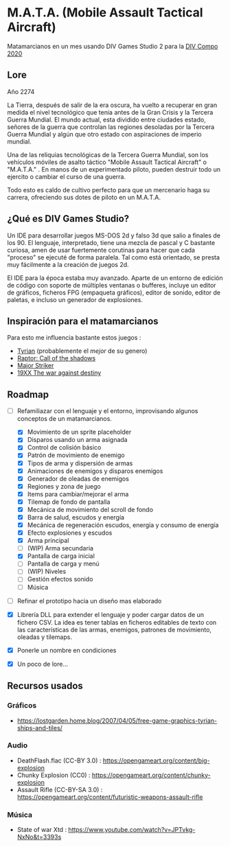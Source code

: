 M.A.T.A. (Mobile Assault Tactical Aircraft)
==========================================

Matamarcianos en un mes usando DIV Games Studio 2 para la [DIV Compo 2020](https://divcompo.now.sh/)

## Lore

Año 2274

La Tierra, después de salir de la era oscura, ha vuelto a recuperar en gran
medida el nivel tecnológico que tenia antes de la Gran Crisis y la Tercera
Guerra Mundial. El mundo actual, esta dividido entre ciudades estado, señores de
la guerra que controlan las regiones desoladas por la Tercera Guerra Mundial y
algún que otro estado con aspiraciones de imperio mundial.

Una de las reliquias tecnológicas de la Tercera Guerra Mundial, son los
vehículos móviles de asalto táctico "Mobile Assault Tactical Aircraft" o
"M.A.T.A." . En manos de un experimentado piloto, pueden destruir todo un
ejercito o cambiar el curso de una guerra.

Todo esto es caldo de cultivo perfecto para que un mercenario haga su carrera,
ofreciendo sus dotes de piloto en un M.A.T.A.



## ¿Qué es DIV Games Studio?

Un IDE para desarrollar juegos MS-DOS 2d y falso 3d que salio a finales de los 90.
El lenguaje, interpretado, tiene una mezcla de pascal y C bastante curiosa, amen de usar
fuertemente corutinas para hacer que cada "proceso" se ejecuté de forma paralela.
Tal como está orientado, se presta muy fácilmente a la creación de juegos 2d.

El IDE para la época estaba muy avanzado. Aparte de un entorno de edición de
código con soporte de múltiples ventanas o bufferes, incluye un editor de
gráficos, ficheros FPG (empaqueta gráficos), editor de sonido, editor de
paletas, e incluso un generador de explosiones.

## Inspiración para el matamarcianos

Para esto me influencia bastante estos juegos :

* [Tyrian](http://shorturl.at/mqS79) (probablemente el *mejor* de su genero)
* [Raptor: Call of the shadows](https://es.wikipedia.org/wiki/Raptor:_Call_of_the_Shadows<Paste>)
* [Major Striker](https://es.wikipedia.org/wiki/William_Stryker)
* [19XX The war against destiny](https://en.wikipedia.org/wiki/19XX:_The_War_Against_Destiny)

## Roadmap

- [ ] Refamiliazar con el lenguaje y el entorno, improvisando algunos conceptos
    de un matamarcianos.
    - [x] Movimiento de un sprite placeholder
    - [x] Disparos usando un arma asignada
    - [x] Control de colisión básico
    - [x] Patrón de movimiento de enemigo
    - [x] Tipos de arma y dispersión de armas
    - [x] Animaciones de enemigos y disparos enemigos
    - [x] Generador de oleadas de enemigos
    - [x] Regiones y zona de juego
    - [x] Items para cambiar/mejorar el arma
    - [x] Tilemap de fondo de pantalla
    - [x] Mecánica de movimiento del scroll de fondo
    - [x] Barra de salud, escudos y energía
    - [x] Mecánica de regeneración escudos, energía y consumo de energía
    - [x] Efecto explosiones y escudos
    - [x] Arma principal
    - [ ] (WIP) Arma secundaria
    - [x] Pantalla de carga inicial
    - [ ] Pantalla de carga y menú
    - [ ] (WIP) Niveles
    - [ ] Gestión efectos sonido
    - [ ] Música
- [ ] Refinar el prototipo hacia un diseño mas elaborado
- [x] Librería DLL para extender el lenguaje y poder cargar datos de un fichero
    CSV. La idea es tener tablas en ficheros editables de texto con las
    características de las armas, enemigos, patrones de movimiento, oleadas y
    tilemaps.
- [x] Ponerle un nombre en condiciones
- [x] Un poco de lore...


## Recursos usados

### Gráficos

- https://lostgarden.home.blog/2007/04/05/free-game-graphics-tyrian-ships-and-tiles/

### Audio

- DeathFlash.flac (CC-BY 3.0) : https://opengameart.org/content/big-explosion
- Chunky Explosion (CC0) : https://opengameart.org/content/chunky-explosion
- Assault Rifle (CC-BY-SA 3.0) : https://opengameart.org/content/futuristic-weapons-assault-rifle

### Música

- State of war Xtd : https://www.youtube.com/watch?v=JPTvkg-NxNo&t=3393s

